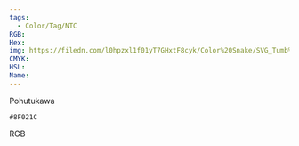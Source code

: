 ```yaml
---
tags:
  - Color/Tag/NTC
RGB:
Hex:
img: https://filedn.com/l0hpzxl1f01yT7GHxtF8cyk/Color%20Snake/SVG_Tumb%20Mass%20No%20Name/8F021C.svg
CMYK:
HSL:
Name:
---
```

Pohutukawa
```palette
#8F021C
```
RGB
